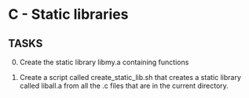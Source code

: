 # C - Static libraries

## TASKS

0. Create the static library libmy.a containing functions

1. Create a script called create_static_lib.sh that creates a static library called liball.a from all the .c files that are in the current directory.
